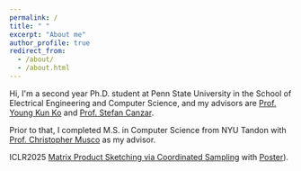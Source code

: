 ```yaml
---
permalink: /
title: " "
excerpt: "About me"
author_profile: true
redirect_from: 
  - /about/
  - /about.html
---
```


Hi, I'm a second year Ph.D. student at Penn State University in the School of Electrical Engineering and Computer Science, and my advisors are [Prof. Young Kun Ko](https://youngkunko.github.io/) and [Prof. Stefan Canzar](https://canzarlab.com/).

Prior to that, I completed M.S. in Computer Science from NYU Tandon with [Prof. Christopher Musco](https://www.chrismusco.com/) as my advisor. 

ICLR2025 [Matrix Product Sketching via Coordinated Sampling](https://openreview.net/pdf?id=eHfq8Q3LeD) with [Poster]([https://openreview.net/pdf?id=eHfq8Q3LeD](https://iclr.cc/media/PosterPDFs/ICLR%202025/28936.png?t=1744992781.2684011))).

